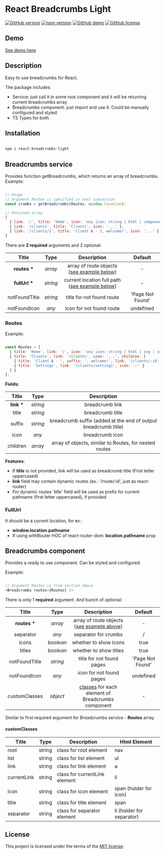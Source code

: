 

# React Breadcrumbs Light

[![GitHub version](https://img.shields.io/badge/version-1.1.2-yellow.svg)](https://github.com/mopcweb/react-breadcrumbs-light/releases) [![npm version](https://img.shields.io/npm/v/react-breadcrumbs-light.svg)](https://www.npmjs.com/package/react-breadcrumbs-light) [![GitHub demo](https://img.shields.io/badge/demo-available-green.svg)](https://mopcweb.github.io/react-breadcrumbs-light) [![GitHub license](https://img.shields.io/badge/license-MIT-blue.svg)](https://github.com/mopcweb/react-breadcrumbs-light/blob/master/LICENSE)

## Demo

[See demo here](https://mopcweb.github.io/react-breadcrumbs-light)

## Description

Easy to use breadcrumbs for React.

The package includes:

 - Service: just call it in some root component and it will be returning current breadcrumbs array
 - Breadcrumbs component: just import and use it. Could be manually configured and styled
 - TS Types for both

## Installation

```bash

npm i react-breadcrumbs-light

```

## Breadcrumbs service

Provides function getBreadcrumbs, which returns an array of breadcrumbs. Example:

```js

// Usage
// Argument Routes is specified in next subsection
const crumbs = getBreadcrumbs(Routes, window.location);

// Returned array
[
  { link: '/', title: 'Home', icon: 'any icon: string | html | component' },
  { link: '/clients', title: 'Clients', icon: '...' },
  { link: '/clients/1', title: 'Client № - 1, welcome!', icon: '...' }
]

```

There are __2 required__ arguments and 2 optional:

| Title         | Type     | Description                                | Default          |
| :-----:       | :------: | :----------------------------------------: | :--------------: |
| __routes *__  | _array_  | array of route objects ([see example below](https://www.npmjs.com/package/react-breadcrumbs-light#routes))         | -                |
| __fullUrl *__ | _string_ | current location full path ([see example below](https://www.npmjs.com/package/react-breadcrumbs-light#fullurl))        | -                |
| notFoundTitle | _string_ | title for not found route                  | 'Page Not Found' |
| notFoundIcon  | _any_    | icon for not found route                   | undefined        |

### Routes

Example:

  ```js

  const Routes = [
    { title: 'Home', link: '/', icon: 'any icon: string | html | svg | component' },
    { title: 'Clients', link: '/clients', icon: '...', children: [
      { title: 'Client № - ', suffix: ', welcome!', link: '/clients/:id', icon: '...' },
      { title: 'Settings', link: '/clients/settings', icon: '✅' }
    ] }
  ];

  ```

__Fields:__

| Title       | Type     | Description                                                       |
| :---------: | :------: | :---------------------------------------------------------------: |
| __link *__  | _string_ | breadcrumb link                                                   |
| title       | _string_ | breadcrumb title                                                  |
| suffix      | _string_ | breadcrumb suffix (added at the end of output breadcrumb title)   |
| icon        | _any_    | breadcrumb icon                                                   |
| children    | _array_  | array of objects, similar to Routes, for nested routes            |

__Features__:

 - If __title__ is not provided, link will be used as breadcrumb title (First letter uppercased)
 - __link__ field may contain dynamic routes (ex.: '/route/:id', just as react-router)
 - For dynamic routes 'title' field will be used as prefix for current pathname (first letter uppercased), if provided

### FullUrl

  It should be a current location, for ex.:

 - __window.location.pathname__
 - If using withRouter HOC of react-router-dom: __location.pathname__ prop

## Breadcrumbs component

Provides a ready to use component. Can be styled and configured.

Example:

```js

// Argument Routes is from section above
<Breadcrumbs routes={Routes} />

```

There is only 1 __required__ argument. And bunch of optional:

| Title          | Type      | Description                                       | Default   |
| :------------: | :-------: | :-----------------------------------------------: | :-------: |
| __routes *__   | _array_   | array of route objects ([see example above](https://www.npmjs.com/package/react-breadcrumbs-light#routes))                  | -         |
| separator      | _any_     | separator for crumbs                              | /         |
| icons          | _boolean_ | whether to show icons                             | true      |
| titles         | _boolean_ | whether to show titles                            | true      |
| notFoundTitle  | _string_  | title for not found pages                  | 'Page Not Found' |
| notFoundIcon   | _any_     | icon for not found pages                          | undefined |
| customClasses  | _object_  | [classes](https://www.npmjs.com/package/react-breadcrumbs-light#customclasses) for each element of Breadcrumbs component                   | -         |

Similar to first required argument for Breadcrumbs service - __Routes__ array.

#### customClasses

| Title       | Type    | Description                   | Html Element              |
| ----------- | ------- | ----------------------------- | ------------------------- |
| root        | string  | class for root element        | nav 	                    |
| list        | string  | class for list element        | ul 		                    |
| link        | string  | class for link element        | a 	                      |
| currentLink | string  | class for currentLink element | li   	                    |
| icon        | string  | class for icon element        | span (holder for icon)    |
| title       | string  | class for title element       | span 	                    |
| separator   | string  | class for separator element   | li (holder for separator) |

## License

This project is licensed under the terms of the [MIT license](https://github.com/mopcweb/react-breadcrumbs-light/blob/master/LICENSE).

